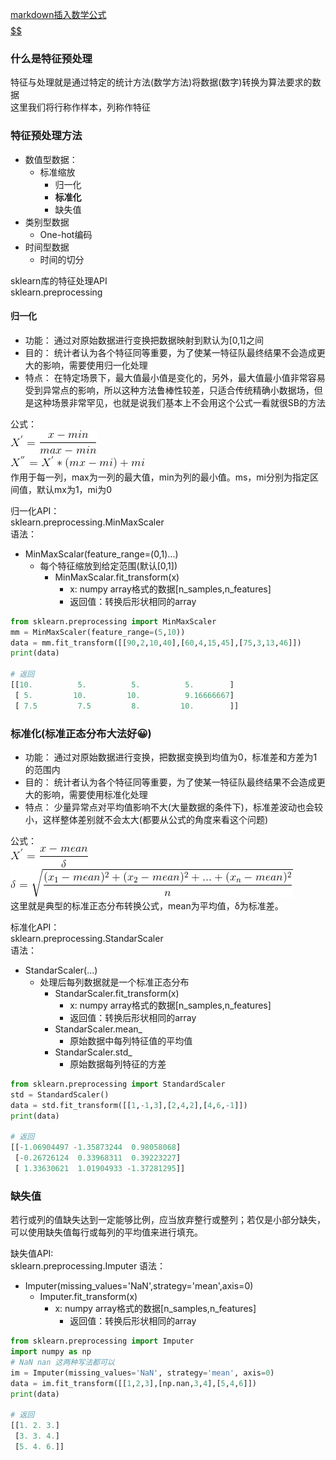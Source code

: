 [markdown插入数学公式 $$ $$$$](http://latex.codecogs.com/eqneditor/editor.php)

### 什么是特征预处理 <br>
特征与处理就是通过特定的统计方法(数学方法)将数据(数字)转换为算法要求的数据 <br>
这里我们将行称作样本，列称作特征 <br>

### 特征预处理方法 <br>
  - 数值型数据：
    - 标准缩放
      - 归一化
      - **标准化**
      - 缺失值
  - 类别型数据
      - One-hot编码
  - 时间型数据
      - 时间的切分

sklearn库的特征处理API <br>
sklearn.preprocessing <br>

#### 归一化 <br>
  - 功能： 通过对原始数据进行变换把数据映射到默认为[0,1]之间
  - 目的： 统计者认为各个特征同等重要，为了使某一特征队最终结果不会造成更大的影响，需要使用归一化处理
  - 特点： 在特定场景下，最大值最小值是变化的，另外，最大值最小值非常容易受到异常点的影响，所以这种方法鲁棒性较差，只适合传统精确小数据场，但是这种场景非常罕见，也就是说我们基本上不会用这个公式一看就很SB的方法 <br>

公式： <br>
![00](./images/00.gif) <br>
![01](./images/01.gif) <br>
作用于每一列，max为一列的最大值，min为列的最小值。ms，mi分别为指定区间值，默认mx为1，mi为0 <br>

归一化API： <br>
sklearn.preprocessing.MinMaxScaler <br>
语法： <br>
  - MinMaxScalar(feature_range=(0,1)...) <br>
    - 每个特征缩放到给定范围(默认[0,1])
      - MinMaxScalar.fit_transform(x)
	    - x: numpy array格式的数据[n_samples,n_features]
	    - 返回值：转换后形状相同的array

```python
from sklearn.preprocessing import MinMaxScaler
mm = MinMaxScaler(feature_range=(5,10))
data = mm.fit_transform([[90,2,10,40],[60,4,15,45],[75,3,13,46]])
print(data)

# 返回
[[10.          5.          5.          5.        ]
 [ 5.         10.         10.          9.16666667]
 [ 7.5         7.5         8.         10.        ]]
```

### 标准化(标准正态分布大法好😀) <br>
  - 功能： 通过对原始数据进行变换，把数据变换到均值为0，标准差和方差为1的范围内
  - 目的： 统计者认为各个特征同等重要，为了使某一特征队最终结果不会造成更大的影响，需要使用标准化处理
  - 特点： 少量异常点对平均值影响不大(大量数据的条件下)，标准差波动也会较小，这样整体差别就不会太大(都要从公式的角度来看这个问题)

公式： <br>
![02](./images/02.gif) <br>
![03](./images/03.gif) <br>
这里就是典型的标准正态分布转换公式，mean为平均值，δ为标准差。 <br>

标准化API： <br>
sklearn.preprocessing.StandarScaler <br>
语法： <br>
  - StandarScaler(...) <br>
    - 处理后每列数据就是一个标准正态分布 <br>
      - StandarScaler.fit_transform(x) <br>
        - x: numpy array格式的数据[n_samples,n_features] <br>
	    - 返回值：转换后形状相同的array <br>
	  - StandarScaler.mean_ <br>
	    - 原始数据中每列特征值的平均值 <br>
	  - StandarScaler.std_ <br>
	    - 原始数据每列特征的方差 <br>

```python
from sklearn.preprocessing import StandardScaler
std = StandardScaler()
data = std.fit_transform([[1,-1,3],[2,4,2],[4,6,-1]])
print(data)

# 返回
[[-1.06904497 -1.35873244  0.98058068]
 [-0.26726124  0.33968311  0.39223227]
 [ 1.33630621  1.01904933 -1.37281295]]
```

### 缺失值 <br>
若行或列的值缺失达到一定能够比例，应当放弃整行或整列；若仅是小部分缺失，可以使用缺失值每行或每列的平均值来进行填充。 <br>

缺失值API: <br>
sklearn.preprocessing.Imputer
语法： <br>
  - Imputer(missing_values='NaN',strategy='mean',axis=0) <br>
    - Imputer.fit_transform(x)
      - x: numpy array格式的数据[n_samples,n_features]
	    - 返回值：转换后形状相同的array

```python
from sklearn.preprocessing import Imputer
import numpy as np
# NaN nan 这两种写法都可以
im = Imputer(missing_values='NaN', strategy='mean', axis=0)
data = im.fit_transform([[1,2,3],[np.nan,3,4],[5,4,6]])
print(data)

# 返回
[[1. 2. 3.]
 [3. 3. 4.]
 [5. 4. 6.]]
```